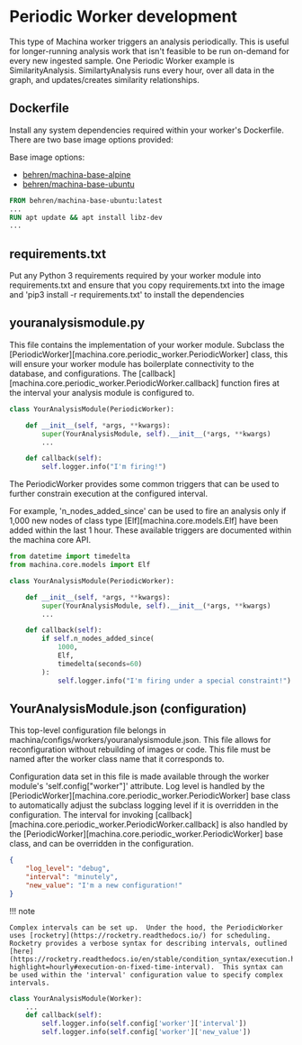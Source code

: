 # Periodic Worker development

This type of Machina worker triggers an analysis periodically.  This is useful for longer-running analysis work that isn't feasible to be run on-demand for every new ingested sample.  One Periodic Worker example is SimilarityAnalysis.  SimilartyAnalysis runs every hour, over all data in the graph, and updates/creates similarity relationships.

## Dockerfile

Install any system dependencies required within your worker's Dockerfile. There are two base image options provided:

Base image options:

* [behren/machina-base-alpine](https://hub.docker.com/repository/docker/behren/machina-base-alpine)
* [behren/machina-base-ubuntu](https://hub.docker.com/repository/docker/behren/machina-base-ubuntu)

```dockerfile linenums="1" title="Dockerfile"
FROM behren/machina-base-ubuntu:latest
...
RUN apt update && apt install libz-dev
...
```

## requirements.txt

Put any Python 3 requirements required by your worker module into requirements.txt  and ensure that you copy requirements.txt into the image and 'pip3 install -r requirements.txt' to install the dependencies

## youranalysismodule.py

This file contains the implementation of your worker module. Subclass the [PeriodicWorker][machina.core.periodic_worker.PeriodicWorker] class, this will ensure your worker module has boilerplate connectivity to the database, and configurations.  The [callback][machina.core.periodic_worker.PeriodicWorker.callback] function fires at the interval your analysis module is configured to.

```python linenums="1" title="youranalysismodule.py"
class YourAnalysisModule(PeriodicWorker):

    def __init__(self, *args, **kwargs):
        super(YourAnalysisModule, self).__init__(*args, **kwargs)
        ...

    def callback(self):
        self.logger.info("I'm firing!")
```


The PeriodicWorker provides some common triggers that can be used to further constrain execution at the configured interval.  

For example, 'n_nodes_added_since' can be used to fire an analysis only if 1,000 new nodes of class type [Elf][machina.core.models.Elf] have been added within the last 1 hour.  These available triggers are documented within the machina core API.

```python linenums="1" title="youranalysismodule.py using trigger"
from datetime import timedelta
from machina.core.models import Elf

class YourAnalysisModule(PeriodicWorker):

    def __init__(self, *args, **kwargs):
        super(YourAnalysisModule, self).__init__(*args, **kwargs)
        ...

    def callback(self):
        if self.n_nodes_added_since(
            1000,
            Elf,
            timedelta(seconds=60)
        ):
            self.logger.info("I'm firing under a special constraint!")
```

## YourAnalysisModule.json (configuration)

This top-level configuration file belongs in machina/configs/workers/youranalysismodule.json.  This file allows for reconfiguration without rebuilding of images or code.  This file
must be named after the worker class name that it corresponds to.  

Configuration data set in this file is made available through the worker module's 'self.config["worker"]' attribute.
Log level is handled by the [PeriodicWorker][machina.core.periodic_worker.PeriodicWorker] base class to automatically adjust the subclass logging level if it is overridden in the configuration.  The interval for invoking [callback][machina.core.periodic_worker.PeriodicWorker.callback] is also handled by the [PeriodicWorker][machina.core.periodic_worker.PeriodicWorker] base class, and can be overridden in the configuration.

```json linenums="1" title="machina/configs/workers/YourAnalyisModule.json.  This module is configured to fire every minute"
{
    "log_level": "debug",
    "interval": "minutely",
    "new_value": "I'm a new configuration!"
}
```

!!! note

    Complex intervals can be set up.  Under the hood, the PeriodicWorker uses [rocketry](https://rocketry.readthedocs.io/) for scheduling.  Rocketry provides a verbose syntax for describing intervals, outlined [here](https://rocketry.readthedocs.io/en/stable/condition_syntax/execution.html?highlight=hourly#execution-on-fixed-time-interval).  This syntax can be used within the 'interval' configuration value to specify complex intervals.


```python linenums="1" title="accessing configuration data"
class YourAnalysisModule(Worker):
    ...
    def callback(self):
        self.logger.info(self.config['worker']['interval'])
        self.logger.info(self.config['worker']['new_value'])
```